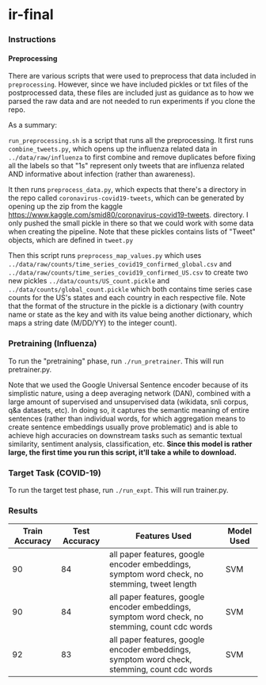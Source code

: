 # ir-final

### Instructions

#### Preprocessing

There are various scripts that were used to preprocess that data included in `preprocessing`. However, since we have included pickles or txt files of the postprocessed data, these files are included just as guidance as to how we parsed the raw data and are not needed to run experiments if you clone the repo.

As a summary:

`run_preprocessing.sh` is a script that runs all the preprocessing. It first runs `combine_tweets.py`, which opens up the influenza related data in `../data/raw/influenza` to first combine and remove duplicates before fixing all the labels so that "1s" represent only tweets that are influenza related AND informative about infection (rather than awareness).

It then runs `preprocess_data.py`, which expects that there's a directory in the repo called `coronavirus-covid19-tweets`, which can be generated by opening up the zip from the kaggle https://www.kaggle.com/smid80/coronavirus-covid19-tweets. directory. I only pushed the small pickle in there so that we could work with some data when creating the pipeline. Note that these pickles contains lists of "Tweet" objects, which are defined in `tweet.py`

Then this script runs `preprocess_map_values.py` which uses `../data/raw/counts/time_series_covid19_confirmed_global.csv` and `../data/raw/counts/time_series_covid19_confirmed_US.csv` to create two new pickles `../data/counts/US_count.pickle` and `../data/counts/global_count.pickle` which both contains time series case counts for the US's states and each country in each respective file. Note that the format of the structure in the pickle is a dictionary (with country name or state as the key and with its value being another dictionary, which maps a string date (M/DD/YY) to the integer count).

### Pretraining (Influenza)

To run the "pretraining" phase, run `./run_pretrainer`. This will run pretrainer.py.

Note that we used the Google Universal Sentence encoder because of its simplistic nature, using a deep averaging network (DAN), combined with a large amount of supervised and unsupervised data (wikidata, snli corpus, q&a datasets, etc). In doing so, it captures the semantic meaning of entire sentences (rather than individual words, for which aggregation means to create sentence embeddings usually prove problematic) and is able to achieve high accuracies on downstream tasks such as semantic textual similarity, sentiment analysis, classification, etc. **Since this model is rather large, the first time you run this script, it'll take a while to download.** 

### Target Task (COVID-19)

To run the target test phase, run `./run_expt`. This will run trainer.py.

### Results

| Train Accuracy  | Test Accuracy  | Features Used  | Model Used  | 
|---|---|---|---|
|  90 |  84 |  all paper features, google encoder embeddings, symptom word check, no stemming, tweet length |  SVM |
|  90 |  84 |  all paper features, google encoder embeddings, symptom word check, no stemming, count cdc words |  SVM |
|  92 |  83 |  all paper features, google encoder embeddings, symptom word check, stemming, count cdc words |  SVM |
